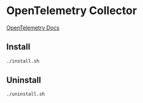 # OpenTelemetry Collector

[OpenTelemetry Docs](https://opentelemetry.io/docs/platforms/kubernetes/helm/)

## Install

```bash
./install.sh
```

## Uninstall

```bash
./uninstall.sh
```
